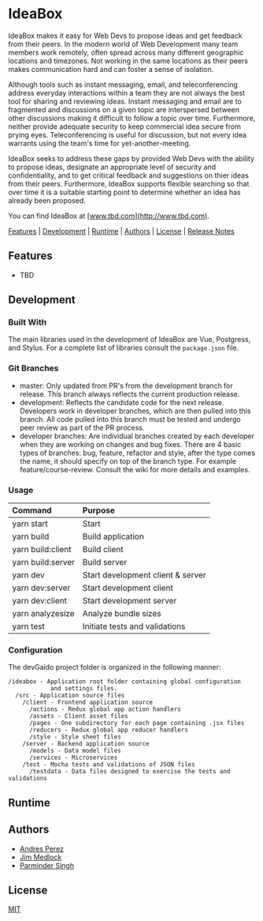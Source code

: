 # IdeaBox

IdeaBox makes it easy for Web Devs to propose ideas and  get feedback from their peers. In the modern world of
Web Development many team members work remotely, often spread across many different geographic locations and
timezones. Not working in the same locations as their peers makes communication hard and can foster a sense of 
isolation. 

Although tools such as instant messaging, email, and teleconferencing address everyday interactions within a team
they are not always the best tool for sharing and reviewing ideas. Instant messaging and email are to fragmented 
and discussions on a given topic are interspersed between other discussions making it difficult to follow a topic 
over time. Furthermore, neither provide adequate security to keep commercial idea secure from prying eyes. 
Teleconferencing is useful for discussion, but not every idea warrants using the team's time for
yet-another-meeting.

IdeaBox seeks to address these gaps by provided Web Devs with the ability to propose ideas, designate an appropriate 
level of security and confidentiality, and to get critical feedback and suggestions on thier ideas from their peers.
Furthermore, IdeaBox supports flexible searching so that over time it is a suitable starting point to determine
whether an idea has already been proposed. 

You can find IdeaBox at [www.tbd.com](http://www.tbd.com).

[Features](#features) | [Development](#development) | [Runtime](#runtime) | [Authors](#authors) |
[License](#license) | [Release Notes](releasenotes.md)


## Features

 - TBD
 
## Development

### Built With

The main libraries used in the development of IdeaBox are Vue, Postgress, and Stylus. For a complete list 
of libraries consult the `package.json` file.

### Git Branches

- master: Only updated from PR's from the development branch for release. This
branch always reflects the current production release.
- development: Reflects the candidate code for the next release. Developers
work in developer branches, which are then pulled into this branch. All code
pulled into this branch must be tested and undergo peer review as part of the
PR process.
- developer branches: Are individual branches created by each developer when
they are working on changes and bug fixes. There are 4 basic types of branches: 
bug, feature, refactor and style, after the type comes the name, it should 
specify on top of the branch type. For example feature/course-review. Consult
the wiki for more details and examples.

### Usage

| Command           | Purpose                           |
|:------------------|:----------------------------------|
| yarn start        | Start                             |
| yarn build        | Build application                 |
| yarn build:client | Build client                      |
| yarn build:server | Build server                      |
| yarn dev          | Start development client & server |
| yarn dev:server   | Start development client          |
| yarn dev:client   | Start development server          |
| yarn analyzesize  | Analyze bundle sizes              |
| yarn test         | Initiate tests and validations    |

### Configuration

The devGaido project folder is organized in the following manner:

```
/ideabox - Application root folder containing global configuration
            and settings files.
  /src - Application source files
    /client - Frontend application source
      /actions - Redux global app action handlers
      /assets - Client asset files
      /pages - One subdirectory for each page containing .jsx files
      /reducers - Redux global app reducer handlers
      /style - Style sheet files
    /server - Backend application source
      /models - Data model files
      /services - Microservices
    /test - Mocha tests and validations of JSON files
      /testdata - Data files designed to exercise the tests and validations
```


## Runtime


## Authors

- [Andres Perez](https://github.com/Oxyrus)
- [Jim Medlock](https://github.com/jdmedlock)
- [Parminder Singh](https://github.com/Trion129)

## License

[MIT](https://tldrlegal.com/license/mit-license)

[ideabox-url]: https://github.com/Chingu-cohorts/Voyage2-bears-27

